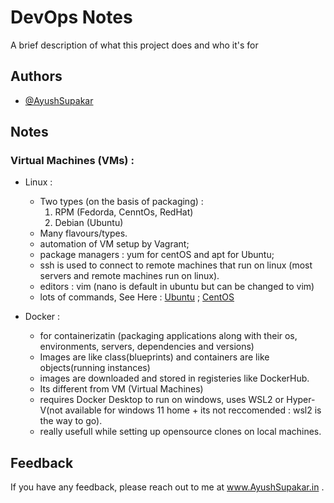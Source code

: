﻿
# DevOps Notes

A brief description of what this project does and who it's for


## Authors

- [@AyushSupakar](https://github.com/AyushSupakar)


## Notes

### Virtual Machines (VMs) :
- Linux : 
  - Two types (on the basis of packaging) :
    1. RPM (Fedorda, CenntOs, RedHat)
    2. Debian (Ubuntu)
  - Many flavours/types.
  - automation of VM setup by Vagrant;
  - package managers : yum for centOS and apt for Ubuntu;
  - ssh is used to connect to remote machines that run on linux (most servers and remote machines run on linux).
  - editors : vim (nano is default in ubuntu but can be changed to vim) 
  - lots of commands, See Here : [Ubuntu](https://www.hostinger.in/tutorials/linux-commands?utm_campaign=Generic-Tutorials-DSA|NT:Se|LO:IN-t5&utm_medium=ppc&gad_source=1&gclid=CjwKCAiAudG5BhAREiwAWMlSjP87TAXRsisLVETavNdBgD-v9SE1O655773CF5Omp99pfL5XTGce5RoC4zIQAvD_BwE) ; [CentOS](https://www.openlogic.com/blog/centos-commands-cheat-sheet)

- Docker :
  - for containerizatin (packaging applications along with their os, environments, servers, dependencies and versions)
  - Images are like class(blueprints) and containers are like objects(running instances)
  - images are downloaded and stored in registeries like DockerHub.
  - Its different from VM (Virtual Machines)
  - requires Docker Desktop to run on windows, uses WSL2 or Hyper-V(not available for windows 11 home + its not reccomended : wsl2 is the way to go).
  - really usefull while setting up opensource clones on local machines.





## Feedback

If you have any feedback, please reach out to me at www.AyushSupakar.in .


